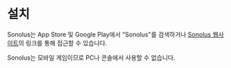 # 설치

Sonolus는 App Store 및 Google Play에서 "Sonolus"를 검색하거나 [Sonolus 웹사이트](https://sonolus.com)의 링크를 통해 접근할 수 있습니다.

Sonolus는 모바일 게임이므로 PC나 콘솔에서 사용할 수 없습니다.
